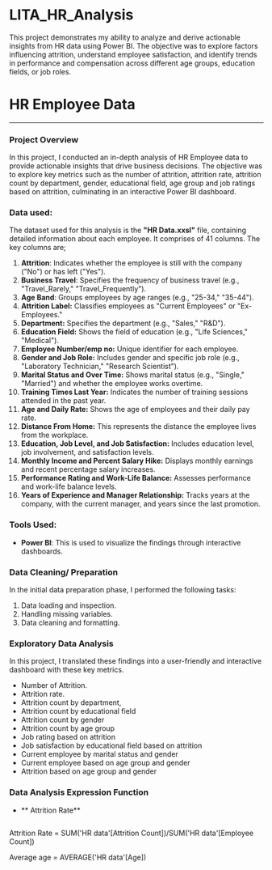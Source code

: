 # LITA_HR_Analysis
This project demonstrates my ability to analyze and derive actionable insights from HR data using Power BI. The objective was to explore factors influencing attrition, understand employee satisfaction, and identify trends in performance and compensation across different age groups, education fields, or job roles.

# HR Employee Data
---
### Project Overview
In this project, I conducted an in-depth analysis of HR Employee data to provide actionable insights that drive business decisions. The objective was to explore key metrics such as the number of attrition, attrition rate, attrition count by department, gender, educational field, age group and job ratings based on attrition, culminating in an interactive Power BI dashboard. 

### Data used:
The dataset used for this analysis is the **"HR Data.xxsl"** file, containing detailed information about each employee. It comprises of 41 columns. The key columns are;

1. **Attrition**: Indicates whether the employee is still with the company ("No") or has left ("Yes").
2. **Business Travel**: Specifies the frequency of business travel (e.g., "Travel_Rarely," "Travel_Frequently").
3. **Age Band**: Groups employees by age ranges (e.g., "25-34," "35-44").
4. **Attrition Label:** Classifies employees as "Current Employees" or "Ex-Employees."
5. **Department:** Specifies the department (e.g., "Sales," "R&D").
6. **Education Field:** Shows the field of education (e.g., "Life Sciences," "Medical").
7. **Employee Number/emp no:** Unique identifier for each employee.
8. **Gender and Job Role:** Includes gender and specific job role (e.g., "Laboratory Technician," "Research Scientist").
9. **Marital Status and Over Time:** Shows marital status (e.g., "Single," "Married") and whether the employee works overtime.
10. **Training Times Last Year:** Indicates the number of training sessions attended in the past year.
11. **Age and Daily Rate:** Shows the age of employees and their daily pay rate.
12. **Distance From Home:** This represents the distance the employee lives from the workplace.
13. **Education, Job Level, and Job Satisfaction:** Includes education level, job involvement, and satisfaction levels.
14. **Monthly Income and Percent Salary Hike:** Displays monthly earnings and recent percentage salary increases.
15. **Performance Rating and Work-Life Balance:** Assesses performance and work-life balance levels.
16. **Years of Experience and Manager Relationship:** Tracks years at the company, with the current manager, and years since the last promotion.

### Tools Used:
- **Power BI**: This is used to visualize the findings through interactive dashboards.

### Data Cleaning/ Preparation
In the initial data preparation phase, I performed the following tasks:
1. Data loading and inspection.
2. Handling missing variables.
3. Data cleaning and formatting.

### Exploratory Data Analysis
In this project, I translated these findings into a user-friendly and interactive dashboard with these key metrics.
- Number of Attrition.
- Attrition rate.
- Attrition count by department,
- Attrition count by educational field
- Attrition count by gender
- Attrition count by age group
- Job rating based on attrition
- Job satisfaction by educational field based on attrition
- Current employee by marital status and gender
- Current employee based on age group and gender
- Attrition based on age group and gender
  
### Data Analysis Expression Function
- ** Attrition Rate**
  ```
Attrition Rate = SUM('HR data'[Attrition Count])/SUM('HR data'[Employee Count])

Average age = AVERAGE('HR data'[Age])
